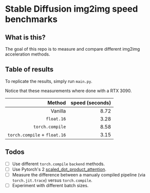 # Stable Diffusion img2img speed benchmarks

## What is this?

The goal of this repo is to measure and compare different img2img acceleration methods.

## Table of results

To replicate the results, simply run `main.py`.

Notice that these measurements where done with a RTX 3090.

|                           Method | speed (seconds) |
|---------------------------------:|----------------:|
|                          Vanilla |            8.72 |
|                       `float.16` |            3.28 |
|                  `torch.compile` |            8.58 |
|     `torch.compile` + `float.16` |            3.15 |

## Todos

- [ ] Use different `torch.compile` `backend` methods.
- [ ] Use Pytorch's 2 [scaled_dot_product_attention](https://pytorch.org/docs/master/generated/torch.nn.functional.scaled_dot_product_attention).
- [ ] Measure the difference between a manualy compiled pipeline (via `torch.jit.trace`) versus `torch.compile`.
- [ ] Experiment with different batch sizes.